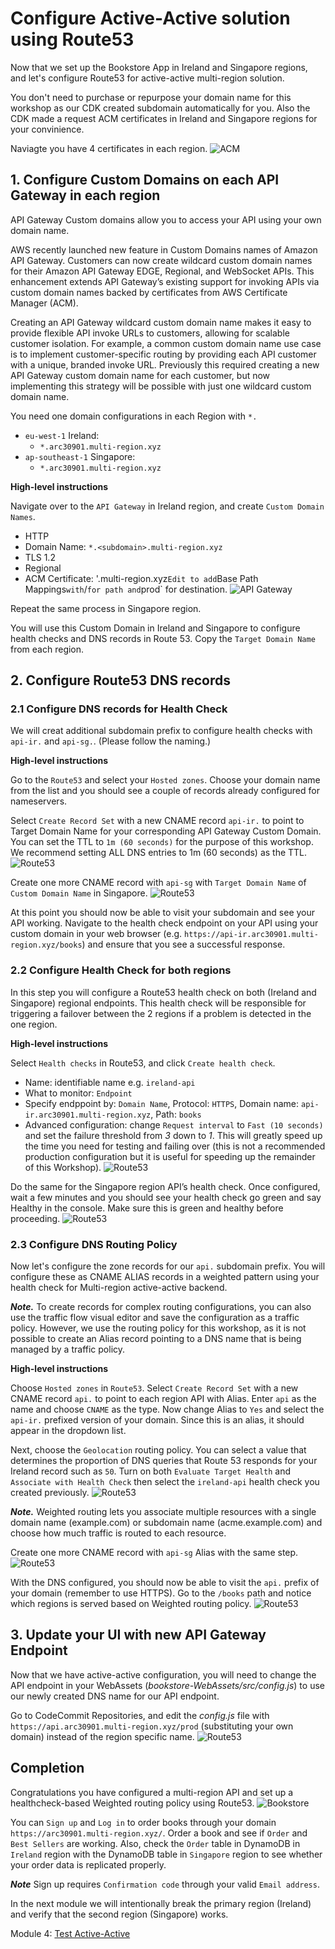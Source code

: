 <!-- # Replicate to a second region --> 
# Configure Active-Active solution using Route53

Now that we set up the Bookstore App in Ireland and Singapore regions, and let's configure Route53 for active-active multi-region solution. 

You don't need to purchase or repurpose your domain name for this workshop as our CDK created subdomain automatically for you. Also the CDK made a request ACM certificates in Ireland and Singapore regions for your convinience. 

Naviagte you have 4 certificates in each region.
![ACM](../images/03-cert-01.png)

## 1. Configure Custom Domains on each API Gateway in each region

<!-- Now that you have a domain name and a valid certificate for it, you can go
ahead and setup your APIs for each region to use your custom domain.  -->
API Gateway Custom domains allow you to access your API using your own domain
name. 
<!-- While you can configure DNS records to point directly to the regular API
Gateway endpoint, an error will be returned unless you have this custom domain
configuration. -->

AWS recently launched new feature in Custom Domains names of Amazon API Gateway. Customers can now create wildcard custom domain names for their Amazon API Gateway EDGE, Regional, and WebSocket APIs. This enhancement extends API Gateway’s existing support for invoking APIs via custom domain names backed by certificates from AWS Certificate Manager (ACM).

Creating an API Gateway wildcard custom domain name makes it easy to provide flexible API invoke URLs to customers, allowing for scalable customer isolation. For example, a common custom domain name use case is to implement customer-specific routing by providing each API customer with a unique, branded invoke URL. Previously this required creating a new API Gateway custom domain name for each customer, but now implementing this strategy will be possible with just one wildcard custom domain name.

You need one domain configurations in each Region with `*.` 

* `eu-west-1` Ireland:
    * `*.arc30901.multi-region.xyz`
* `ap-southeast-1` Singapore:
    * `*.arc30901.multi-region.xyz`

**High-level instructions**

Navigate over to the `API Gateway` in Ireland region, and create `Custom Domain Names`.
* HTTP
* Domain Name: `*.<subdomain>.multi-region.xyz`
* TLS 1.2
* Regional
* ACM Certificate: '<subdomain>.multi-region.xyz`
Edit to add `Base Path Mappings` with `/` for path and `prod` for destination. 
![API Gateway](../images/03-apig-01.png)

Repeat the same process in Singapore region. 

You will use this Custom Domain in Ireland and Singapore to configure health checks and DNS records in Route 53. Copy the `Target Domain Name` from each region.

## 2. Configure Route53 DNS records

### 2.1 Configure DNS records for Health Check

We will creat additional subdomain prefix to configure health checks with `api-ir.` and `api-sg.`. (Please follow the naming.)

**High-level instructions**

Go to the `Route53` and select your `Hosted zones`. Choose your domain name from
the list and you should see a couple of records already configured for
nameservers.

Select `Create Record Set` with a new CNAME record `api-ir.` to point to Target Domain Name for your corresponding API Gateway Custom Domain. You can set the TTL to `1m (60 seconds)` for the
purpose of this workshop. We recommend setting ALL DNS entries to 1m (60 seconds)
as the TTL.
![Route53](../images/03-dns-01.png)

Create one more CNAME record with `api-sg` with `Target Domain Name` of `Custom Domain Name` in Singapore.
![Route53](../images/03-dns-02.png)

At this point you should now be able to visit your subdomain and see your API
working. Navigate to the health check endpoint on your API using your custom
domain in your web browser (e.g. `https://api-ir.arc30901.multi-region.xyz/books`) and
ensure that you see a successful response.

<!-- This endpoint should return the region it is running in so you can also
confirm that this response region matches up with the domain you have
configured. Notice how we're explicitly using HTTPS. It may take a few minutes for your records to
become active so check back later if you do not get a response. -->

### 2.2 Configure Health Check for both regions

In this step you will configure a Route53 health check on both
(Ireland and Singapore) regional endpoints. This health check will be responsible for
triggering a failover between the 2 regions if a problem is detected in the
one region.

<!--Note that if you were configuring an active-active model with something like
Weighted Routing then you would configure a health check on all endpoints, but
only one is necessary in this case since only our primary region will be
handling traffic under normal conditions.-->

**High-level instructions**

Select `Health checks` in Route53, and click `Create health check`.
* Name: identifiable name e.g. `ireland-api`
* What to monitor: `Endpoint`
* Specify endppoint by: `Domain Name`, Protocol: `HTTPS`, Domain name: `api-ir.arc30901.multi-region.xyz`, Path: `books`
* Advanced configuration: change `Request interval` to `Fast (10 seconds)` and set the failure threshold
from *3* down to *1*.  This will greatly speed up the time you need for testing
and failing over (this is not a recommended production configuration but it is
useful for speeding up the remainder of this Workshop).
![Route53](../images/03-dns-03.png)

Do the same for the Singapore region API’s health check.  Once configured, wait a few minutes and you should see your health check go green and say Healthy in the console. Make sure this is green and healthy
before proceeding.
![Route53](../images/03-dns-04.png)

### 2.3 Configure DNS Routing Policy

Now let's configure the zone records for our `api.` subdomain prefix. You will
configure these as CNAME ALIAS records in a weighted pattern using
your health check for Multi-region active-active backend.

***Note.*** To create records for complex routing configurations, you can also use the traffic flow 
visual editor and save the configuration as a traffic policy. However, we use the routing policy
for this workshop, as it is not possible to create an Alias record pointing to a DNS name that is 
being managed by a traffic policy.

**High-level instructions**

Choose `Hosted zones` in `Route53`. Select `Create Record Set` with a new CNAME record `api.` to point to each region API with Alias. Enter `api` as the name and choose
`CNAME` as the type. Now change Alias to `Yes` and select the `api-ir.` prefixed
version of your domain. Since this is an alias, it should appear in the
dropdown list.

Next, choose the `Geolocation` routing policy. You can select a value that determines 
the proportion of DNS queries that Route 53 responds for your Ireland record such as `50`.
Turn on both `Evaluate Target Health` and `Associate with Health Check` then select the `ireland-api` 
health check you created previously. 
![Route53](../images/03-dns-05.png)

***Note.*** Weighted routing lets you associate multiple resources with a single 
domain name (example.com) or subdomain name (acme.example.com) and choose how much 
traffic is routed to each resource. 

Create one more CNAME record with `api-sg` Alias with the same step.
![Route53](../images/03-dns-06.png)

With the DNS configured, you should now be able to visit the `api.` prefix of
your domain (remember to use HTTPS). Go to the `/books` path and notice which 
regions is served based on Weighted routing policy.
![Route53](../images/03-dns-07.png)

## 3. Update your UI with new API Gateway Endpoint

Now that we have active-active configuration, you will need to change the API
endpoint in your WebAssets (*bookstore-WebAssets/src/config.js*) to use our newly
created DNS name for our API endpoint.

Go to CodeCommit Repositories, and edit the *config.js* file with `https://api.arc30901.multi-region.xyz/prod` (substituting your own domain) instead of the region specific name.
![Route53](../images/03-dns-08.png)

## Completion

Congratulations you have configured a multi-region API and set up a
healthcheck-based Weighted routing policy using Route53. 
![Bookstore](../images/03-complete-01.png)

You can `Sign up` and `Log in` to order books through your domain `https://arc30901.multi-region.xyz/`. Order a book and see if `Order` and `Best Sellers` are working. Also, check the `Order` table in DynamoDB in `Ireland` region with the DynamoDB table in `Singapore` region to see whether your order data is replicated properly. 

***Note*** Sign up requires `Confirmation code` through your valid `Email address`.

In the next module we will intentionally break the primary region (Ireland) and verify that the second region (Singapore) works.

Module 4: [Test Active-Active](../4_Testing/README.md)
